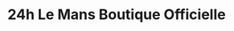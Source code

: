 ---
title: "24h Le Mans Boutique Officielle"
url: /rouen/24h-le-mans-boutique-officielle/
shop: Sport
---